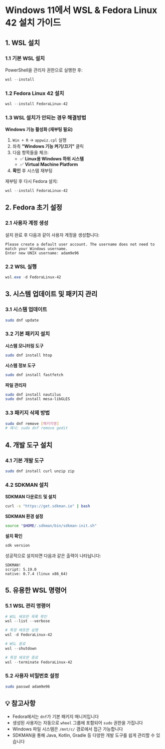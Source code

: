 # Windows 11에서 WSL & Fedora Linux 42 설치 가이드

## 1. WSL 설치

### 1.1 기본 WSL 설치
PowerShell을 관리자 권한으로 실행한 후:

```powershell
wsl --install
```

### 1.2 Fedora Linux 42 설치
```powershell
wsl --install FedoraLinux-42
```

### 1.3 WSL 설치가 안되는 경우 해결방법

**Windows 기능 활성화 (재부팅 필요)**
1. `Win + R` → `appwiz.cpl` 실행
2. 좌측 **"Windows 기능 켜기/끄기"** 클릭
3. 다음 항목들을 체크:
   - ✅ **Linux용 Windows 하위 시스템**
   - ✅ **Virtual Machine Platform**
4. **확인** 후 시스템 재부팅

재부팅 후 다시 Fedora 설치:
```powershell
wsl --install FedoraLinux-42
```

## 2. Fedora 초기 설정

### 2.1 사용자 계정 생성
설치 완료 후 다음과 같이 사용자 계정을 생성합니다:

```
Please create a default user account. The username does not need to match your Windows username.
Enter new UNIX username: adam9e96
```

### 2.2 WSL 실행
```powershell
wsl.exe -d FedoraLinux-42
```

## 3. 시스템 업데이트 및 패키지 관리

### 3.1 시스템 업데이트
```bash
sudo dnf update
```

### 3.2 기본 패키지 설치

**시스템 모니터링 도구**
```bash
sudo dnf install htop
```

**시스템 정보 도구**
```bash
sudo dnf install fastfetch
```

**파일 관리자**
```bash
sudo dnf install nautilus
sudo dnf install mesa-libGLES
```

### 3.3 패키지 삭제 방법
```bash
sudo dnf remove [패키지명]
# 예시: sudo dnf remove gedit
```

## 4. 개발 도구 설치

### 4.1 기본 개발 도구
```bash
sudo dnf install curl unzip zip
```

### 4.2 SDKMAN 설치

**SDKMAN 다운로드 및 설치**
```bash
curl -s "https://get.sdkman.io" | bash
```

**SDKMAN 환경 설정**
```bash
source "$HOME/.sdkman/bin/sdkman-init.sh"
```

**설치 확인**
```bash
sdk version
```

성공적으로 설치되면 다음과 같은 출력이 나타납니다:
```
SDKMAN!
script: 5.19.0
native: 0.7.4 (linux x86_64)
```

## 5. 유용한 WSL 명령어

### 5.1 WSL 관리 명령어
```powershell
# WSL 배포판 목록 확인
wsl --list --verbose

# 특정 배포판 실행
wsl -d FedoraLinux-42

# WSL 종료
wsl --shutdown

# 특정 배포판 종료
wsl --terminate FedoraLinux-42
```

### 5.2 사용자 비밀번호 설정
```bash
sudo passwd adam9e96
```

## 💡 참고사항

- Fedora에서는 `dnf`가 기본 패키지 매니저입니다
- 생성된 사용자는 자동으로 `wheel` 그룹에 포함되어 `sudo` 권한을 가집니다
- Windows 파일 시스템은 `/mnt/c/` 경로에서 접근 가능합니다
- SDKMAN을 통해 Java, Kotlin, Gradle 등 다양한 개발 도구를 쉽게 관리할 수 있습니다